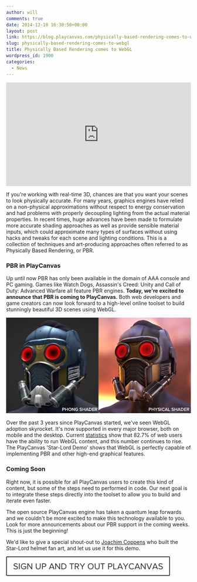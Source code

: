 ```yaml
---
author: will
comments: true
date: 2014-12-10 16:30:50+00:00
layout: post
link: https://blog.playcanvas.com/physically-based-rendering-comes-to-webgl/
slug: physically-based-rendering-comes-to-webgl
title: Physically Based Rendering comes to WebGL
wordpress_id: 1900
categories:
  - News
---
```


<div style="position: relative; padding-bottom: 56.25%; height: 0; overflow: hidden; max-width: 100%;">
  <iframe frameborder="0" style="position: absolute; top:0; left: 0; width: 100%; height: 100%;" src="https://playcanv.as/e/p/SA7hVBLt/" webkitallowfullscreen='true' mozallowfullscreen='true' allowfullscreen='true'></iframe>
</div>

If you're working with real-time 3D, chances are that you want your scenes to look physically accurate. For many years, graphics engines have relied on a non-physical approximations without respect to energy conservation and had problems with properly decoupling lighting from the actual material properties. In recent times, huge advances have been made to formulate more accurate shading approaches as well as provide sensible material inputs, which could approximate many types of surfaces without using hacks and tweaks for each scene and lighting conditions. This is a collection of techniques and art-producing approaches often referred to as Physically Based Rendering, or PBR.

### PBR in PlayCanvas

Up until now PBR has only been available in the domain of AAA console and PC gaming. Games like Watch Dogs, Assassin's Creed: Unity and Call of Duty: Advanced Warfare all feature PBR engines. **Today, we're excited to announce that PBR is coming to PlayCanvas.** Both web developers and game creators can now look forward to a high-level online toolset to build stunningly beautiful 3D scenes using WebGL.

![shadingComparison2](/assets/media/shadingComparison2.jpg)

Over the past 3 years since PlayCanvas started, we've seen WebGL adoption skyrocket. It's now supported in every major browser, both on mobile and the desktop. Current [statistics](http://webglstats.com/) show that 82.7% of web users have the ability to run WebGL content, and this number continues to rise. The PlayCanvas 'Star-Lord Demo' shows that WebGL is perfectly capable of implementing PBR and other high-end graphical features.

### Coming Soon

Right now, it is possible for all PlayCanvas users to create this kind of content, but some of the steps need to performed in code. Our next goal is to integrate these steps directly into the toolset to allow you to build and iterate even faster.

The open source PlayCanvas engine has taken a quantum leap forwards and we couldn't be more excited to make this technology available to you. Look for more announcements about our PBR support in the coming weeks. This is just the beginning!

We'd like to give a special shout-out to [Joachim Coppens](http://joachimcoppens.com/) who built the Star-Lord helmet fan art, and let us use it for this demo.

[![button](/assets/media/button.png)](https://login.playcanvas.com/signup)
